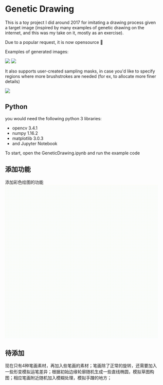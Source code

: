 <!--
 * @Author: your name
 * @Date: 2021-06-18 10:04:20
 * @LastEditTime: 2021-07-08 17:19:29
 * @LastEditors: Please set LastEditors
 * @Description: In User Settings Edit
 * @FilePath: /genetic-drawing/README.md
-->
# Genetic Drawing
This is a toy project I did around 2017 for imitating a drawing process given a target image (inspired by many examples of genetic drawing on the internet, and this was my take on it, mostly as an exercise). 

Due to a popular request, it is now opensource 🙂

Examples of generated images:

![](imgs/img1.gif) <img src="imgs/img2.gif" width="380">

It also supports user-created sampling masks, in case you'd like to specify regions where more brushstrokes are needed (for ex, to allocate more finer details)


<img src="imgs/img3.gif">


## Python
you would need the following python 3 libraries:

* opencv 3.4.1
* numpy 1.16.2
* matplotlib 3.0.3
* and Jupyter Notebook

To start, open the GeneticDrawing.ipynb and run the example code


## 添加功能

添加彩色绘图的功能
<img src="02.gif">

## 待添加

现在只有4种笔画素材，再加入些笔画的素材；笔画除了正常的旋转，还需要加入一些形变模拟运笔差异；根据初始边缘轮廓随机生成一些直线椭圆，模拟草图构图；相应笔画附近随机加入模糊处理，模拟手蹭的地方；
